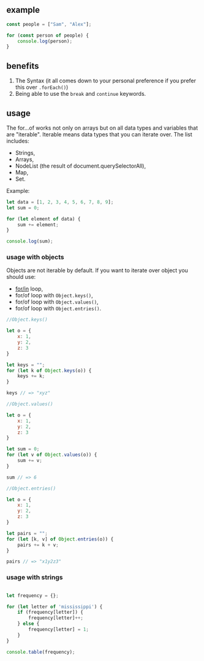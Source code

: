 ## example
```javascript
const people = ["Sam", "Alex"];

for (const person of people) {
    console.log(person);
}
```

## benefits
1.  The Syntax (it all comes down to your personal preference if you prefer this over `.forEach()`)
2.  Being able to use the `break` and `continue` keywords.

## usage
The for...of works not only on arrays but on all data types and variables that are "iterable". Iterable means data types that you can iterate over. The list includes:
- Strings,
- Arrays,
- NodeList (the result of document.querySelectorAll),
- Map,
- Set.

Example:
```js
let data = [1, 2, 3, 4, 5, 6, 7, 8, 9];
let sum = 0;

for (let element of data) {
	sum += element;
}

console.log(sum);
```

### usage with objects

Objects are not iterable by default. If you want to iterate over object you should use:
- [for/in](for-in) loop,
- for/of loop with `Object.keys()`,
- for/of loop with `Object.values()`,
- for/of loop with `Object.entries()`.

```js
//Object.keys()

let o = {
	x: 1,
	y: 2,
	z: 3
}

let keys = "";
for (let k of Object.keys(o)) {
	keys += k;
}

keys // => "xyz"
```

```js
//Object.values()

let o = {
	x: 1,
	y: 2,
	z: 3
}

let sum = 0;
for (let v of Object.values(o)) {
	sum += v;
}

sum // => 6
```

```js
//Object.entries()

let o = {
	x: 1,
	y: 2,
	z: 3
}

let pairs = "";
for (let [k, v] of Object.entries(o)) {
	pairs += k + v;
}

pairs // => "x1y2z3"
```

### usage with strings

```js

let frequency = {};

for (let letter of 'mississippi') {
	if (frequency[letter]) {
		frequency[letter]++;
	} else {
		frequency[letter] = 1;
	}
}

console.table(frequency);
```
